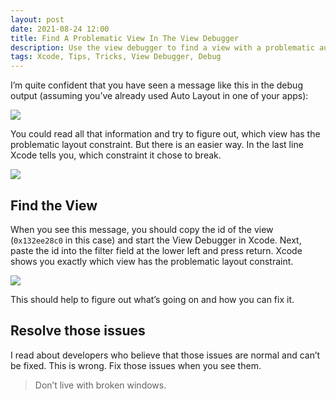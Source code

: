 ```yaml
---
layout: post
date: 2021-08-24 12:00
title: Find A Problematic View In The View Debugger
description: Use the view debugger to find a view with a problematic auto layout constraint.
tags: Xcode, Tips, Tricks, View Debugger, Debug
---
```


I’m quite confident that you have seen a message like this in the debug output (assuming you’ve already used Auto Layout in one of your apps):

![](../../../assets/2021-08-24/autolayout_output_1.png)

You could read all that information and try to figure out, which view has the problematic layout constraint.
But there is an easier way. In the last line Xcode tells you, which constraint it chose to break.

![](../../../assets/2021-08-24/autolayout_output_2.png)

## Find the View
When you see this message, you should copy the id of the view (`0x132ee28c0` in this case) and start the View Debugger in Xcode.
Next, paste the id into the filter field at the lower left and press return.
Xcode shows you exactly which view has the problematic layout constraint.

![](../../../assets/2021-08-24/view_debugger.png)

This should help to figure out what’s going on and how you can fix it.

## Resolve those issues
I read about developers who believe that those issues are normal and can’t be fixed.
This is wrong.
Fix those issues when you see them.

> Don’t live with broken windows.
